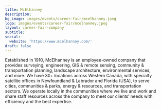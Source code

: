 ```yaml
---
title: McElhanney
description: 
bg_image: images/events/career-fair/mcelhanney.jpeg
logo: images/events/career-fair/mcelhanney.jpeg
layout: career-fair-company
subtitle: 
social:
  website: 'https://www.mcelhanney.com/'
draft: false
---
```

Established in 1910, McElhanney is an employee-owned company that provides surveying, engineering, GIS & remote sensing, community & transportation planning, landscape architecture, environmental services, and more. We have 30+ locations across Western Canada, with specialty satellite offices in Newfoundland & Labrador and Florida (USA), to serve cities, communities & parks, energy & resources, and transportation sectors. We operate locally in the communities where we live and work and share staff resources across the company to meet our clients’ needs with efficiency and the best expertise.
